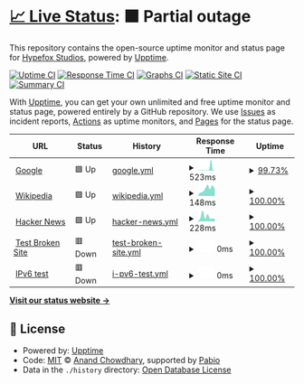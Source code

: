# [📈 Live Status](https://status.velrix.net): <!--live status--> **🟧 Partial outage**

This repository contains the open-source uptime monitor and status page for [Hypefox Studios](https://hypefox.net), powered by [Upptime](https://github.com/upptime/upptime).

[![Uptime CI](https://github.com/officialhypefox/velrix-status/workflows/Uptime%20CI/badge.svg)](https://github.com/officialhypefox/velrix-status/actions?query=workflow%3A%22Uptime+CI%22)
[![Response Time CI](https://github.com/officialhypefox/velrix-status/workflows/Response%20Time%20CI/badge.svg)](https://github.com/officialhypefox/velrix-status/actions?query=workflow%3A%22Response+Time+CI%22)
[![Graphs CI](https://github.com/officialhypefox/velrix-status/workflows/Graphs%20CI/badge.svg)](https://github.com/officialhypefox/velrix-status/actions?query=workflow%3A%22Graphs+CI%22)
[![Static Site CI](https://github.com/officialhypefox/velrix-status/workflows/Static%20Site%20CI/badge.svg)](https://github.com/officialhypefox/velrix-status/actions?query=workflow%3A%22Static+Site+CI%22)
[![Summary CI](https://github.com/officialhypefox/velrix-status/workflows/Summary%20CI/badge.svg)](https://github.com/officialhypefox/velrix-status/actions?query=workflow%3A%22Summary+CI%22)

With [Upptime](https://upptime.js.org), you can get your own unlimited and free uptime monitor and status page, powered entirely by a GitHub repository. We use [Issues](https://github.com/officialhypefox/velrix-status/issues) as incident reports, [Actions](https://github.com/officialhypefox/velrix-status/actions) as uptime monitors, and [Pages](https://status.velrix.net) for the status page.

<!--start: status pages-->
<!-- This summary is generated by Upptime (https://github.com/upptime/upptime) -->
<!-- Do not edit this manually, your changes will be overwritten -->
<!-- prettier-ignore -->
| URL | Status | History | Response Time | Uptime |
| --- | ------ | ------- | ------------- | ------ |
| <img alt="" src="https://icons.duckduckgo.com/ip3/www.google.com.ico" height="13"> [Google](https://www.google.com) | 🟩 Up | [google.yml](https://github.com/officialhypefox/velrix-status/commits/HEAD/history/google.yml) | <details><summary><img alt="Response time graph" src="./graphs/google/response-time-week.png" height="20"> 523ms</summary><br><a href="https://status.velrix.net/history/google"><img alt="Response time 339" src="https://img.shields.io/endpoint?url=https%3A%2F%2Fraw.githubusercontent.com%2Fofficialhypefox%2Fvelrix-status%2FHEAD%2Fapi%2Fgoogle%2Fresponse-time.json"></a><br><a href="https://status.velrix.net/history/google"><img alt="24-hour response time 142" src="https://img.shields.io/endpoint?url=https%3A%2F%2Fraw.githubusercontent.com%2Fofficialhypefox%2Fvelrix-status%2FHEAD%2Fapi%2Fgoogle%2Fresponse-time-day.json"></a><br><a href="https://status.velrix.net/history/google"><img alt="7-day response time 523" src="https://img.shields.io/endpoint?url=https%3A%2F%2Fraw.githubusercontent.com%2Fofficialhypefox%2Fvelrix-status%2FHEAD%2Fapi%2Fgoogle%2Fresponse-time-week.json"></a><br><a href="https://status.velrix.net/history/google"><img alt="30-day response time 339" src="https://img.shields.io/endpoint?url=https%3A%2F%2Fraw.githubusercontent.com%2Fofficialhypefox%2Fvelrix-status%2FHEAD%2Fapi%2Fgoogle%2Fresponse-time-month.json"></a><br><a href="https://status.velrix.net/history/google"><img alt="1-year response time 339" src="https://img.shields.io/endpoint?url=https%3A%2F%2Fraw.githubusercontent.com%2Fofficialhypefox%2Fvelrix-status%2FHEAD%2Fapi%2Fgoogle%2Fresponse-time-year.json"></a></details> | <details><summary><a href="https://status.velrix.net/history/google">99.73%</a></summary><a href="https://status.velrix.net/history/google"><img alt="All-time uptime 100.00%" src="https://img.shields.io/endpoint?url=https%3A%2F%2Fraw.githubusercontent.com%2Fofficialhypefox%2Fvelrix-status%2FHEAD%2Fapi%2Fgoogle%2Fuptime.json"></a><br><a href="https://status.velrix.net/history/google"><img alt="24-hour uptime 100.00%" src="https://img.shields.io/endpoint?url=https%3A%2F%2Fraw.githubusercontent.com%2Fofficialhypefox%2Fvelrix-status%2FHEAD%2Fapi%2Fgoogle%2Fuptime-day.json"></a><br><a href="https://status.velrix.net/history/google"><img alt="7-day uptime 99.73%" src="https://img.shields.io/endpoint?url=https%3A%2F%2Fraw.githubusercontent.com%2Fofficialhypefox%2Fvelrix-status%2FHEAD%2Fapi%2Fgoogle%2Fuptime-week.json"></a><br><a href="https://status.velrix.net/history/google"><img alt="30-day uptime 99.94%" src="https://img.shields.io/endpoint?url=https%3A%2F%2Fraw.githubusercontent.com%2Fofficialhypefox%2Fvelrix-status%2FHEAD%2Fapi%2Fgoogle%2Fuptime-month.json"></a><br><a href="https://status.velrix.net/history/google"><img alt="1-year uptime 99.99%" src="https://img.shields.io/endpoint?url=https%3A%2F%2Fraw.githubusercontent.com%2Fofficialhypefox%2Fvelrix-status%2FHEAD%2Fapi%2Fgoogle%2Fuptime-year.json"></a></details>
| <img alt="" src="https://icons.duckduckgo.com/ip3/en.wikipedia.org.ico" height="13"> [Wikipedia](https://en.wikipedia.org) | 🟩 Up | [wikipedia.yml](https://github.com/officialhypefox/velrix-status/commits/HEAD/history/wikipedia.yml) | <details><summary><img alt="Response time graph" src="./graphs/wikipedia/response-time-week.png" height="20"> 148ms</summary><br><a href="https://status.velrix.net/history/wikipedia"><img alt="Response time 164" src="https://img.shields.io/endpoint?url=https%3A%2F%2Fraw.githubusercontent.com%2Fofficialhypefox%2Fvelrix-status%2FHEAD%2Fapi%2Fwikipedia%2Fresponse-time.json"></a><br><a href="https://status.velrix.net/history/wikipedia"><img alt="24-hour response time 232" src="https://img.shields.io/endpoint?url=https%3A%2F%2Fraw.githubusercontent.com%2Fofficialhypefox%2Fvelrix-status%2FHEAD%2Fapi%2Fwikipedia%2Fresponse-time-day.json"></a><br><a href="https://status.velrix.net/history/wikipedia"><img alt="7-day response time 148" src="https://img.shields.io/endpoint?url=https%3A%2F%2Fraw.githubusercontent.com%2Fofficialhypefox%2Fvelrix-status%2FHEAD%2Fapi%2Fwikipedia%2Fresponse-time-week.json"></a><br><a href="https://status.velrix.net/history/wikipedia"><img alt="30-day response time 164" src="https://img.shields.io/endpoint?url=https%3A%2F%2Fraw.githubusercontent.com%2Fofficialhypefox%2Fvelrix-status%2FHEAD%2Fapi%2Fwikipedia%2Fresponse-time-month.json"></a><br><a href="https://status.velrix.net/history/wikipedia"><img alt="1-year response time 164" src="https://img.shields.io/endpoint?url=https%3A%2F%2Fraw.githubusercontent.com%2Fofficialhypefox%2Fvelrix-status%2FHEAD%2Fapi%2Fwikipedia%2Fresponse-time-year.json"></a></details> | <details><summary><a href="https://status.velrix.net/history/wikipedia">100.00%</a></summary><a href="https://status.velrix.net/history/wikipedia"><img alt="All-time uptime 100.00%" src="https://img.shields.io/endpoint?url=https%3A%2F%2Fraw.githubusercontent.com%2Fofficialhypefox%2Fvelrix-status%2FHEAD%2Fapi%2Fwikipedia%2Fuptime.json"></a><br><a href="https://status.velrix.net/history/wikipedia"><img alt="24-hour uptime 100.00%" src="https://img.shields.io/endpoint?url=https%3A%2F%2Fraw.githubusercontent.com%2Fofficialhypefox%2Fvelrix-status%2FHEAD%2Fapi%2Fwikipedia%2Fuptime-day.json"></a><br><a href="https://status.velrix.net/history/wikipedia"><img alt="7-day uptime 100.00%" src="https://img.shields.io/endpoint?url=https%3A%2F%2Fraw.githubusercontent.com%2Fofficialhypefox%2Fvelrix-status%2FHEAD%2Fapi%2Fwikipedia%2Fuptime-week.json"></a><br><a href="https://status.velrix.net/history/wikipedia"><img alt="30-day uptime 100.00%" src="https://img.shields.io/endpoint?url=https%3A%2F%2Fraw.githubusercontent.com%2Fofficialhypefox%2Fvelrix-status%2FHEAD%2Fapi%2Fwikipedia%2Fuptime-month.json"></a><br><a href="https://status.velrix.net/history/wikipedia"><img alt="1-year uptime 100.00%" src="https://img.shields.io/endpoint?url=https%3A%2F%2Fraw.githubusercontent.com%2Fofficialhypefox%2Fvelrix-status%2FHEAD%2Fapi%2Fwikipedia%2Fuptime-year.json"></a></details>
| <img alt="" src="https://icons.duckduckgo.com/ip3/news.ycombinator.com.ico" height="13"> [Hacker News](https://news.ycombinator.com) | 🟩 Up | [hacker-news.yml](https://github.com/officialhypefox/velrix-status/commits/HEAD/history/hacker-news.yml) | <details><summary><img alt="Response time graph" src="./graphs/hacker-news/response-time-week.png" height="20"> 228ms</summary><br><a href="https://status.velrix.net/history/hacker-news"><img alt="Response time 244" src="https://img.shields.io/endpoint?url=https%3A%2F%2Fraw.githubusercontent.com%2Fofficialhypefox%2Fvelrix-status%2FHEAD%2Fapi%2Fhacker-news%2Fresponse-time.json"></a><br><a href="https://status.velrix.net/history/hacker-news"><img alt="24-hour response time 367" src="https://img.shields.io/endpoint?url=https%3A%2F%2Fraw.githubusercontent.com%2Fofficialhypefox%2Fvelrix-status%2FHEAD%2Fapi%2Fhacker-news%2Fresponse-time-day.json"></a><br><a href="https://status.velrix.net/history/hacker-news"><img alt="7-day response time 228" src="https://img.shields.io/endpoint?url=https%3A%2F%2Fraw.githubusercontent.com%2Fofficialhypefox%2Fvelrix-status%2FHEAD%2Fapi%2Fhacker-news%2Fresponse-time-week.json"></a><br><a href="https://status.velrix.net/history/hacker-news"><img alt="30-day response time 244" src="https://img.shields.io/endpoint?url=https%3A%2F%2Fraw.githubusercontent.com%2Fofficialhypefox%2Fvelrix-status%2FHEAD%2Fapi%2Fhacker-news%2Fresponse-time-month.json"></a><br><a href="https://status.velrix.net/history/hacker-news"><img alt="1-year response time 244" src="https://img.shields.io/endpoint?url=https%3A%2F%2Fraw.githubusercontent.com%2Fofficialhypefox%2Fvelrix-status%2FHEAD%2Fapi%2Fhacker-news%2Fresponse-time-year.json"></a></details> | <details><summary><a href="https://status.velrix.net/history/hacker-news">100.00%</a></summary><a href="https://status.velrix.net/history/hacker-news"><img alt="All-time uptime 100.00%" src="https://img.shields.io/endpoint?url=https%3A%2F%2Fraw.githubusercontent.com%2Fofficialhypefox%2Fvelrix-status%2FHEAD%2Fapi%2Fhacker-news%2Fuptime.json"></a><br><a href="https://status.velrix.net/history/hacker-news"><img alt="24-hour uptime 100.00%" src="https://img.shields.io/endpoint?url=https%3A%2F%2Fraw.githubusercontent.com%2Fofficialhypefox%2Fvelrix-status%2FHEAD%2Fapi%2Fhacker-news%2Fuptime-day.json"></a><br><a href="https://status.velrix.net/history/hacker-news"><img alt="7-day uptime 100.00%" src="https://img.shields.io/endpoint?url=https%3A%2F%2Fraw.githubusercontent.com%2Fofficialhypefox%2Fvelrix-status%2FHEAD%2Fapi%2Fhacker-news%2Fuptime-week.json"></a><br><a href="https://status.velrix.net/history/hacker-news"><img alt="30-day uptime 100.00%" src="https://img.shields.io/endpoint?url=https%3A%2F%2Fraw.githubusercontent.com%2Fofficialhypefox%2Fvelrix-status%2FHEAD%2Fapi%2Fhacker-news%2Fuptime-month.json"></a><br><a href="https://status.velrix.net/history/hacker-news"><img alt="1-year uptime 100.00%" src="https://img.shields.io/endpoint?url=https%3A%2F%2Fraw.githubusercontent.com%2Fofficialhypefox%2Fvelrix-status%2FHEAD%2Fapi%2Fhacker-news%2Fuptime-year.json"></a></details>
| <img alt="" src="https://icons.duckduckgo.com/ip3/thissitedoesnotexist.koj.co.ico" height="13"> [Test Broken Site](https://thissitedoesnotexist.koj.co) | 🟥 Down | [test-broken-site.yml](https://github.com/officialhypefox/velrix-status/commits/HEAD/history/test-broken-site.yml) | <details><summary><img alt="Response time graph" src="./graphs/test-broken-site/response-time-week.png" height="20"> 0ms</summary><br><a href="https://status.velrix.net/history/test-broken-site"><img alt="Response time 0" src="https://img.shields.io/endpoint?url=https%3A%2F%2Fraw.githubusercontent.com%2Fofficialhypefox%2Fvelrix-status%2FHEAD%2Fapi%2Ftest-broken-site%2Fresponse-time.json"></a><br><a href="https://status.velrix.net/history/test-broken-site"><img alt="24-hour response time 0" src="https://img.shields.io/endpoint?url=https%3A%2F%2Fraw.githubusercontent.com%2Fofficialhypefox%2Fvelrix-status%2FHEAD%2Fapi%2Ftest-broken-site%2Fresponse-time-day.json"></a><br><a href="https://status.velrix.net/history/test-broken-site"><img alt="7-day response time 0" src="https://img.shields.io/endpoint?url=https%3A%2F%2Fraw.githubusercontent.com%2Fofficialhypefox%2Fvelrix-status%2FHEAD%2Fapi%2Ftest-broken-site%2Fresponse-time-week.json"></a><br><a href="https://status.velrix.net/history/test-broken-site"><img alt="30-day response time 0" src="https://img.shields.io/endpoint?url=https%3A%2F%2Fraw.githubusercontent.com%2Fofficialhypefox%2Fvelrix-status%2FHEAD%2Fapi%2Ftest-broken-site%2Fresponse-time-month.json"></a><br><a href="https://status.velrix.net/history/test-broken-site"><img alt="1-year response time 0" src="https://img.shields.io/endpoint?url=https%3A%2F%2Fraw.githubusercontent.com%2Fofficialhypefox%2Fvelrix-status%2FHEAD%2Fapi%2Ftest-broken-site%2Fresponse-time-year.json"></a></details> | <details><summary><a href="https://status.velrix.net/history/test-broken-site">100.00%</a></summary><a href="https://status.velrix.net/history/test-broken-site"><img alt="All-time uptime 100.00%" src="https://img.shields.io/endpoint?url=https%3A%2F%2Fraw.githubusercontent.com%2Fofficialhypefox%2Fvelrix-status%2FHEAD%2Fapi%2Ftest-broken-site%2Fuptime.json"></a><br><a href="https://status.velrix.net/history/test-broken-site"><img alt="24-hour uptime 100.00%" src="https://img.shields.io/endpoint?url=https%3A%2F%2Fraw.githubusercontent.com%2Fofficialhypefox%2Fvelrix-status%2FHEAD%2Fapi%2Ftest-broken-site%2Fuptime-day.json"></a><br><a href="https://status.velrix.net/history/test-broken-site"><img alt="7-day uptime 100.00%" src="https://img.shields.io/endpoint?url=https%3A%2F%2Fraw.githubusercontent.com%2Fofficialhypefox%2Fvelrix-status%2FHEAD%2Fapi%2Ftest-broken-site%2Fuptime-week.json"></a><br><a href="https://status.velrix.net/history/test-broken-site"><img alt="30-day uptime 100.00%" src="https://img.shields.io/endpoint?url=https%3A%2F%2Fraw.githubusercontent.com%2Fofficialhypefox%2Fvelrix-status%2FHEAD%2Fapi%2Ftest-broken-site%2Fuptime-month.json"></a><br><a href="https://status.velrix.net/history/test-broken-site"><img alt="1-year uptime 100.00%" src="https://img.shields.io/endpoint?url=https%3A%2F%2Fraw.githubusercontent.com%2Fofficialhypefox%2Fvelrix-status%2FHEAD%2Fapi%2Ftest-broken-site%2Fuptime-year.json"></a></details>
| <img alt="" src="https://icons.duckduckgo.com/ip3/null.ico" height="13"> [IPv6 test](forwardemail.net) | 🟥 Down | [i-pv6-test.yml](https://github.com/officialhypefox/velrix-status/commits/HEAD/history/i-pv6-test.yml) | <details><summary><img alt="Response time graph" src="./graphs/i-pv6-test/response-time-week.png" height="20"> 0ms</summary><br><a href="https://status.velrix.net/history/i-pv6-test"><img alt="Response time 0" src="https://img.shields.io/endpoint?url=https%3A%2F%2Fraw.githubusercontent.com%2Fofficialhypefox%2Fvelrix-status%2FHEAD%2Fapi%2Fi-pv6-test%2Fresponse-time.json"></a><br><a href="https://status.velrix.net/history/i-pv6-test"><img alt="24-hour response time 0" src="https://img.shields.io/endpoint?url=https%3A%2F%2Fraw.githubusercontent.com%2Fofficialhypefox%2Fvelrix-status%2FHEAD%2Fapi%2Fi-pv6-test%2Fresponse-time-day.json"></a><br><a href="https://status.velrix.net/history/i-pv6-test"><img alt="7-day response time 0" src="https://img.shields.io/endpoint?url=https%3A%2F%2Fraw.githubusercontent.com%2Fofficialhypefox%2Fvelrix-status%2FHEAD%2Fapi%2Fi-pv6-test%2Fresponse-time-week.json"></a><br><a href="https://status.velrix.net/history/i-pv6-test"><img alt="30-day response time 0" src="https://img.shields.io/endpoint?url=https%3A%2F%2Fraw.githubusercontent.com%2Fofficialhypefox%2Fvelrix-status%2FHEAD%2Fapi%2Fi-pv6-test%2Fresponse-time-month.json"></a><br><a href="https://status.velrix.net/history/i-pv6-test"><img alt="1-year response time 0" src="https://img.shields.io/endpoint?url=https%3A%2F%2Fraw.githubusercontent.com%2Fofficialhypefox%2Fvelrix-status%2FHEAD%2Fapi%2Fi-pv6-test%2Fresponse-time-year.json"></a></details> | <details><summary><a href="https://status.velrix.net/history/i-pv6-test">100.00%</a></summary><a href="https://status.velrix.net/history/i-pv6-test"><img alt="All-time uptime 100.00%" src="https://img.shields.io/endpoint?url=https%3A%2F%2Fraw.githubusercontent.com%2Fofficialhypefox%2Fvelrix-status%2FHEAD%2Fapi%2Fi-pv6-test%2Fuptime.json"></a><br><a href="https://status.velrix.net/history/i-pv6-test"><img alt="24-hour uptime 100.00%" src="https://img.shields.io/endpoint?url=https%3A%2F%2Fraw.githubusercontent.com%2Fofficialhypefox%2Fvelrix-status%2FHEAD%2Fapi%2Fi-pv6-test%2Fuptime-day.json"></a><br><a href="https://status.velrix.net/history/i-pv6-test"><img alt="7-day uptime 100.00%" src="https://img.shields.io/endpoint?url=https%3A%2F%2Fraw.githubusercontent.com%2Fofficialhypefox%2Fvelrix-status%2FHEAD%2Fapi%2Fi-pv6-test%2Fuptime-week.json"></a><br><a href="https://status.velrix.net/history/i-pv6-test"><img alt="30-day uptime 100.00%" src="https://img.shields.io/endpoint?url=https%3A%2F%2Fraw.githubusercontent.com%2Fofficialhypefox%2Fvelrix-status%2FHEAD%2Fapi%2Fi-pv6-test%2Fuptime-month.json"></a><br><a href="https://status.velrix.net/history/i-pv6-test"><img alt="1-year uptime 100.00%" src="https://img.shields.io/endpoint?url=https%3A%2F%2Fraw.githubusercontent.com%2Fofficialhypefox%2Fvelrix-status%2FHEAD%2Fapi%2Fi-pv6-test%2Fuptime-year.json"></a></details>

<!--end: status pages-->

[**Visit our status website →**](https://status.velrix.net)

## 📄 License

- Powered by: [Upptime](https://github.com/upptime/upptime)
- Code: [MIT](./LICENSE) © [Anand Chowdhary](https://anandchowdhary.com), supported by [Pabio](https://pabio.com)
- Data in the `./history` directory: [Open Database License](https://opendatacommons.org/licenses/odbl/1-0/)
